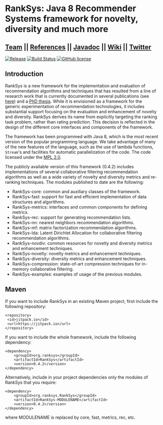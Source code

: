 # RankSys: Java 8 Recommender Systems framework for novelty, diversity and much more

## [Team](https://github.com/RankSys/RankSys/wiki/Team) || [References](https://github.com/RankSys/RankSys/wiki/References) || [Javadoc](http://ranksys.org/javadoc/) || [Wiki](https://github.com/RankSys/RankSys/wiki/) || [Twitter](https://twitter.com/ranksys)

[![Release](https://jitpack.io/v/org.ranksys/RankSys.svg)](https://jitpack.io/#org.ranksys/RankSys)
[![Build Status](https://travis-ci.org/RankSys/RankSys.svg?branch=master)](https://travis-ci.org/RankSys/RankSys)
[![GitHub license](https://img.shields.io/github/license/ranksys/RankSys.svg)](https://www.mozilla.org/en-US/MPL/)

## Introduction

RankSys is a new framework for the implementation and evaluation of recommendation algorithms and techniques that has resulted from a line of research work that is currently documented in several publications (see [here](https://github.com/RankSys/RankSys/wiki/References)) and a [PhD thesis](http://saulvargas.es/phd-thesis.pdf).  While it is envisioned as a framework for the generic experimentation of recommendation technologies, it includes substantial support focusing on the evaluation and enhancement of novelty and diversity. RankSys derives its name from explicitly targeting the ranking task problem, rather than rating prediction. This decision is reflected in the design of the different core interfaces and components of the framework.

The framework has been programmed with Java 8, which is the most recent version of the popular programming language. We take advantage of many of the new features of the language, such as the use of lambda functions, `Stream`'s and facilities for automatic parallelization of the code. The code licensed under the [MPL 2.0](https://www.mozilla.org/en-US/MPL/2.0/).

The publicly available version of this framework (0.4.2) includes implementations of several collaborative filtering recommendation algorithms as well as a wide variety of novelty and diversity metrics and re-ranking techniques. The modules published to date are the following:
 * RankSys-core: common and auxiliary classes of the framework.
 * RankSys-fast: support for fast and efficient implementation of data structures and algorithms.
 * RankSys-metrics: interfaces and common components for defining metrics.
 * RankSys-rec: support for generating recommendation lists.
 * RankSys-nn: nearest neighbors recommendation algorithms.
 * RankSys-mf: matrix factorization recommendation algorithms.
 * RankSys-lda: Latent Dirichlet Allocation for collaborative filtering recommendation algorithms.
 * RankSys-novdiv: common resources for novelty and diversity metrics and enhancement techniques.
 * RankSys-novelty: novelty metrics and enhancement techniques.
 * RankSys-diversity: diversity metrics and enhancement techniques.
 * RankSys-compression: state-of-art compression techniques for in-memory collaborative filtering.
 * RankSys-examples: examples of usage of the previous modules.

## Maven

If you want to include RankSys in an existing Maven project, first include the following repository:
~~~
<repository>
 <id>jitpack.io</id>
 <url>https://jitpack.io</url>
</repository>
~~~
If you want to include the whole framework, include the following dependency:
~~~
<dependency>
    <groupId>org.ranksys</groupId>
    <artifactId>RankSys</artifactId>
    <version>0.4.2</version>
</dependency>
~~~
Alternatively, include in your project dependencies only the modules of RankSys that you require:
~~~
<dependency>
    <groupId>org.ranksys.RankSys</groupId>
    <artifactId>RankSys-MODULENAME</artifactId>
    <version>0.4.2</version>
</dependency>
~~~
where MODULENAME is replaced by core, fast, metrics, rec, etc.
